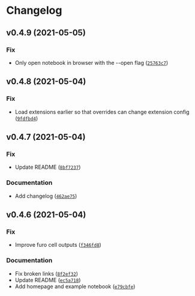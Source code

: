 # Changelog

<!--next-version-placeholder-->

## v0.4.9 (2021-05-05)
### Fix
* Only open notebook in browser with the --open flag ([`25763c7`](https://github.com/vberlier/mudkip/commit/25763c7700be97db887ccc6d0c9d791d7af12584))

## v0.4.8 (2021-05-04)
### Fix
* Load extensions earlier so that overrides can change extension config ([`9fdfbd4`](https://github.com/vberlier/mudkip/commit/9fdfbd4739bd4b36cd53ed1a8694c1cf76d7e176))

## v0.4.7 (2021-05-04)
### Fix
* Update README ([`8bf7237`](https://github.com/vberlier/mudkip/commit/8bf72375a155cf0f437796bb9c577d708e897d09))

### Documentation
* Add changelog ([`462ae75`](https://github.com/vberlier/mudkip/commit/462ae7596949e1a4f7dd880ba14ed7aa50d66655))

## v0.4.6 (2021-05-04)
### Fix
* Improve furo cell outputs ([`f346fd8`](https://github.com/vberlier/mudkip/commit/f346fd8b4d4b4edbe7d2576cef50b270814a7114))

### Documentation
* Fix broken links ([`8f2ef32`](https://github.com/vberlier/mudkip/commit/8f2ef32c696728a11e4656ef21445c91723669f9))
* Update README ([`ec5a718`](https://github.com/vberlier/mudkip/commit/ec5a718c6f7f812e1c765e6f422a5db1f9396f29))
* Add homepage and example notebook ([`e79cbfe`](https://github.com/vberlier/mudkip/commit/e79cbfeb78d35ab28f5e1351c0a417c37182b003))
